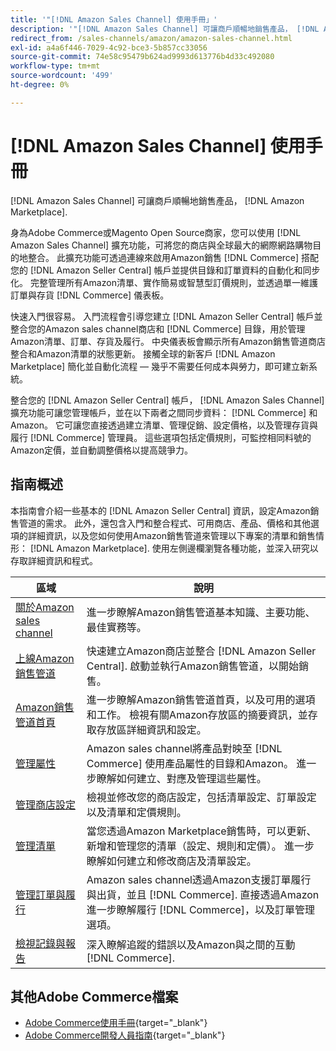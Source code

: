 ```yaml
---
title: '"[!DNL Amazon Sales Channel] 使用手冊」'
description: '"[!DNL Amazon Sales Channel] 可讓商戶順暢地銷售產品， [!DNL Amazon Marketplace].」'
redirect_from: /sales-channels/amazon/amazon-sales-channel.html
exl-id: a4a6f446-7029-4c92-bce3-5b857cc33056
source-git-commit: 74e58c95479b624ad9993d613776b4d33c492080
workflow-type: tm+mt
source-wordcount: '499'
ht-degree: 0%

---
```


# [!DNL Amazon Sales Channel] 使用手冊

[!DNL Amazon Sales Channel] 可讓商戶順暢地銷售產品， [!DNL Amazon Marketplace].

身為Adobe Commerce或Magento Open Source商家，您可以使用 [!DNL Amazon Sales Channel] 擴充功能，可將您的商店與全球最大的網際網路購物目的地整合。 此擴充功能可透過連線來啟用Amazon銷售 [!DNL Commerce] 搭配您的 [!DNL Amazon Seller Central] 帳戶並提供目錄和訂單資料的自動化和同步化。 完整管理所有Amazon清單、實作簡易或智慧型訂價規則，並透過單一維護訂單與存貨 [!DNL Commerce] 儀表板。

快速入門很容易。 入門流程會引導您建立 [!DNL Amazon Seller Central] 帳戶並整合您的Amazon sales channel商店和 [!DNL Commerce] 目錄，用於管理Amazon清單、訂單、存貨及履行。 中央儀表板會顯示所有Amazon銷售管道商店整合和Amazon清單的狀態更新。 接觸全球的新客戶 [!DNL Amazon Marketplace] 簡化並自動化流程 — 幾乎不需要任何成本與勞力，即可建立新系統。

整合您的 [!DNL Amazon Seller Central] 帳戶， [!DNL Amazon Sales Channel] 擴充功能可讓您管理帳戶，並在以下兩者之間同步資料： [!DNL Commerce] 和Amazon。 它可讓您直接透過建立清單、管理促銷、設定價格，以及管理存貨與履行 [!DNL Commerce] 管理員。 這些選項包括定價規則，可監控相同料號的Amazon定價，並自動調整價格以提高競爭力。

## 指南概述

本指南會介紹一些基本的 [!DNL Amazon Seller Central] 資訊，設定Amazon銷售管道的需求。 此外，還包含入門和整合程式、可用商店、產品、價格和其他選項的詳細資訊，以及您如何使用Amazon銷售管道來管理以下專案的清單和銷售情形： [!DNL Amazon Marketplace]. 使用左側邊欄瀏覽各種功能，並深入研究以存取詳細資訊和程式。

| 區域 | 說明 |
|----|----|
| [關於Amazon sales channel](./about-amazon-sales-channel.md) | 進一步瞭解Amazon銷售管道基本知識、主要功能、最佳實務等。 |
| [上線Amazon銷售管道](./amazon-onboarding-home.md) | 快速建立Amazon商店並整合 [!DNL Amazon Seller Central]. 啟動並執行Amazon銷售管道，以開始銷售。 |
| [Amazon銷售管道首頁](./amazon-sales-channel-home.md) | 進一步瞭解Amazon銷售管道首頁，以及可用的選項和工作。 檢視有關Amazon存放區的摘要資訊，並存取存放區詳細資訊和設定。 |
| [管理屬性](./attributes-view.md) | Amazon sales channel將產品對映至 [!DNL Commerce] 使用產品屬性的目錄和Amazon。 進一步瞭解如何建立、對應及管理這些屬性。 |
| [管理商店設定](./ob-store-review.md) | 檢視並修改您的商店設定，包括清單設定、訂單設定以及清單和定價規則。 |
| [管理清單](./managing-product-listings.md) | 當您透過Amazon Marketplace銷售時，可以更新、新增和管理您的清單（設定、規則和定價）。 進一步瞭解如何建立和修改商店及清單設定。 |
| [管理訂單與履行](./managing-orders.md) | Amazon sales channel透過Amazon支援訂單履行與出貨，並且 [!DNL Commerce]. 直接透過Amazon進一步瞭解履行 [!DNL Commerce]，以及訂單管理選項。 |
| [檢視記錄與報告](./amazon-logs-reports.md) | 深入瞭解追蹤的錯誤以及Amazon與之間的互動 [!DNL Commerce]. |

## 其他Adobe Commerce檔案

- [Adobe Commerce使用手冊](https://docs.magento.com/user-guide/){target="_blank"}
- [Adobe Commerce開發人員指南](https://devdocs.magento.com/){target="_blank"}
